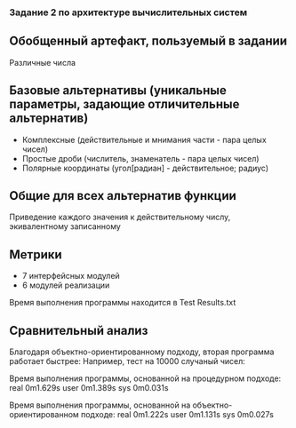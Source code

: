 ### Задание 2 по архитектуре вычислительных систем

## Обобщенный артефакт, пользуемый в задании
Различные числа
## Базовые альтернативы (уникальные параметры, задающие отличительные альтернатив)
* Комплексные (действительные и мнимания части - пара целых чисел)
* Простые дроби (числитель, знаменатель - пара целых чисел)
* Полярные координаты (угол[радиан] - действительное; радиус)

## Общие для всех альтернатив функции
Приведение каждого значения к действительному числу, экивалентному записанному

## Метрики
* 7 интерфейсных модулей
* 6 модулей реализации

Время выполнения программы находится в Test Results.txt

## Сравнительный анализ
Благодаря объектно-ориентированному подходу, вторая программа работает быстрее:
Например, тест на 10000 случаный чисел:

Время выполнения программы, основанной на процедурном подходе:
real	0m1.629s
user	0m1.389s
sys	0m0.031s

Время выполнения программы, основанной на объектно-ориентированном подходе:
real	0m1.222s
user	0m1.131s
sys	0m0.027s
